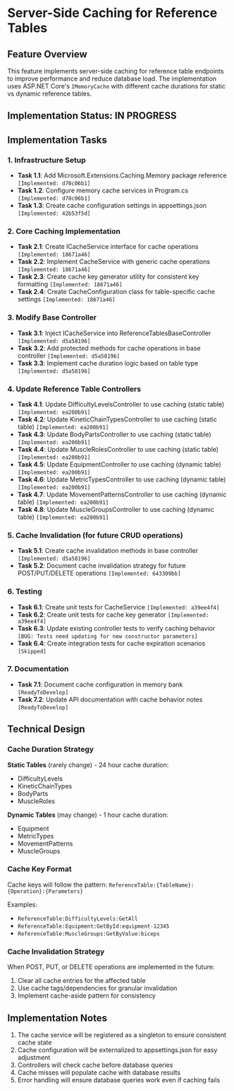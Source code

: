 # Server-Side Caching for Reference Tables

## Feature Overview

This feature implements server-side caching for reference table endpoints to improve performance and reduce database load. The implementation uses ASP.NET Core's `IMemoryCache` with different cache durations for static vs dynamic reference tables.

## Implementation Status: IN PROGRESS

## Implementation Tasks

### 1. Infrastructure Setup
- **Task 1.1**: Add Microsoft.Extensions.Caching.Memory package reference `[Implemented: d70c06b1]`
- **Task 1.2**: Configure memory cache services in Program.cs `[Implemented: d70c06b1]`
- **Task 1.3**: Create cache configuration settings in appsettings.json `[Implemented: 42b53f5d]`

### 2. Core Caching Implementation
- **Task 2.1**: Create ICacheService interface for cache operations `[Implemented: 18671a46]`
- **Task 2.2**: Implement CacheService with generic cache operations `[Implemented: 18671a46]`
- **Task 2.3**: Create cache key generator utility for consistent key formatting `[Implemented: 18671a46]`
- **Task 2.4**: Create CacheConfiguration class for table-specific cache settings `[Implemented: 18671a46]`

### 3. Modify Base Controller
- **Task 3.1**: Inject ICacheService into ReferenceTablesBaseController `[Implemented: d5a58196]`
- **Task 3.2**: Add protected methods for cache operations in base controller `[Implemented: d5a58196]`
- **Task 3.3**: Implement cache duration logic based on table type `[Implemented: d5a58196]`

### 4. Update Reference Table Controllers
- **Task 4.1**: Update DifficultyLevelsController to use caching (static table) `[Implemented: ea200b91]`
- **Task 4.2**: Update KineticChainTypesController to use caching (static table) `[Implemented: ea200b91]`
- **Task 4.3**: Update BodyPartsController to use caching (static table) `[Implemented: ea200b91]`
- **Task 4.4**: Update MuscleRolesController to use caching (static table) `[Implemented: ea200b91]`
- **Task 4.5**: Update EquipmentController to use caching (dynamic table) `[Implemented: ea200b91]`
- **Task 4.6**: Update MetricTypesController to use caching (dynamic table) `[Implemented: ea200b91]`
- **Task 4.7**: Update MovementPatternsController to use caching (dynamic table) `[Implemented: ea200b91]`
- **Task 4.8**: Update MuscleGroupsController to use caching (dynamic table) `[Implemented: ea200b91]`

### 5. Cache Invalidation (for future CRUD operations)
- **Task 5.1**: Create cache invalidation methods in base controller `[Implemented: d5a58196]`
- **Task 5.2**: Document cache invalidation strategy for future POST/PUT/DELETE operations `[Implemented: 643309bb]`

### 6. Testing
- **Task 6.1**: Create unit tests for CacheService `[Implemented: a39ee4f4]`
- **Task 6.2**: Create unit tests for cache key generator `[Implemented: a39ee4f4]`
- **Task 6.3**: Update existing controller tests to verify caching behavior `[BUG: Tests need updating for new constructor parameters]`
- **Task 6.4**: Create integration tests for cache expiration scenarios `[Skipped]`

### 7. Documentation
- **Task 7.1**: Document cache configuration in memory bank `[ReadyToDevelop]`
- **Task 7.2**: Update API documentation with cache behavior notes `[ReadyToDevelop]`

## Technical Design

### Cache Duration Strategy

**Static Tables** (rarely change) - 24 hour cache duration:
- DifficultyLevels
- KineticChainTypes
- BodyParts
- MuscleRoles

**Dynamic Tables** (may change) - 1 hour cache duration:
- Equipment
- MetricTypes
- MovementPatterns
- MuscleGroups

### Cache Key Format
Cache keys will follow the pattern: `ReferenceTable:{TableName}:{Operation}:{Parameters}`

Examples:
- `ReferenceTable:DifficultyLevels:GetAll`
- `ReferenceTable:Equipment:GetById:equipment-12345`
- `ReferenceTable:MuscleGroups:GetByValue:biceps`

### Cache Invalidation Strategy
When POST, PUT, or DELETE operations are implemented in the future:
1. Clear all cache entries for the affected table
2. Use cache tags/dependencies for granular invalidation
3. Implement cache-aside pattern for consistency

## Implementation Notes

1. The cache service will be registered as a singleton to ensure consistent cache state
2. Cache configuration will be externalized to appsettings.json for easy adjustment
3. Controllers will check cache before database queries
4. Cache misses will populate cache with database results
5. Error handling will ensure database queries work even if caching fails
